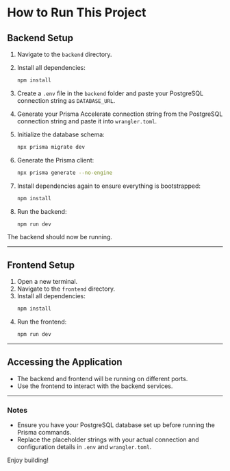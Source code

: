 # How to Run This Project

## Backend Setup
1. Navigate to the `backend` directory.
2. Install all dependencies:
   ```bash
   npm install
   ```
3. Create a `.env` file in the `backend` folder and paste your PostgreSQL connection string as `DATABASE_URL`.
4. Generate your Prisma Accelerate connection string from the PostgreSQL connection string and paste it into `wrangler.toml`.

5. Initialize the database schema:
   ```bash
   npx prisma migrate dev
   ```
6. Generate the Prisma client:
   ```bash
   npx prisma generate --no-engine
   ```
7. Install dependencies again to ensure everything is bootstrapped:
   ```bash
   npm install
   ```
8. Run the backend:
   ```bash
   npm run dev
   ```

The backend should now be running.

---

## Frontend Setup
1. Open a new terminal.
2. Navigate to the `frontend` directory.
3. Install all dependencies:
   ```bash
   npm install
   ```
4. Run the frontend:
   ```bash
   npm run dev
   ```

---

## Accessing the Application
- The backend and frontend will be running on different ports.
- Use the frontend to interact with the backend services.

---

### Notes
- Ensure you have your PostgreSQL database set up before running the Prisma commands.
- Replace the placeholder strings with your actual connection and configuration details in `.env` and `wrangler.toml`.

Enjoy building!

